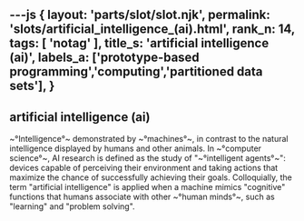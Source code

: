 ---js
{
  layout: 'parts/slot/slot.njk',
  permalink: 'slots/artificial_intelligence_(ai).html',
  rank_n: 14,
  tags: [ 'notag' ],
  title_s: 'artificial intelligence (ai)',
  labels_a: ['prototype-based programming','computing','partitioned data sets'],
}
---
## artificial intelligence (ai)

~°Intelligence°~ demonstrated by ~°machines°~, in contrast to the natural intelligence displayed by humans and other animals. In ~°computer science°~, AI research is defined as the study of "~°intelligent agents°~": devices capable of perceiving their environment and taking actions that maximize the chance of successfully achieving their goals. Colloquially, the term "artificial intelligence" is applied when a machine mimics "cognitive" functions that humans associate with other ~°human minds°~, such as "learning" and "problem solving".
